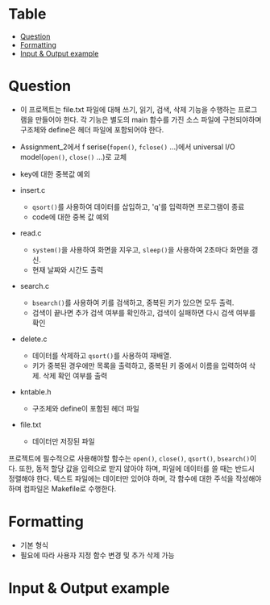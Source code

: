 # Table

- [Question](#question)
- [Formatting](#formatting)
- [Input & Output example](#input--output-example)

# Question

- 이 프로젝트는 file.txt 파일에 대해 쓰기, 읽기, 검색, 삭제 기능을 수행하는 프로그램을 만들어야 한다. 각 기능은 별도의 main 함수를 가진 소스 파일에 구현되야하며 구조체와 define은 헤더 파일에 포함되어야 한다.

- Assignment_2에서 f serise(`fopen()`, `fclose()` ...)에서 universal I/O model(`open()`, `close()` ...)로 교체
- key에 대한 중복값 예외

- insert.c
    - `qsort()`를 사용하여 데이터를 삽입하고, 'q'를 입력하면 프로그램이 종료
    - code에 대한 중복 값 예외
- read.c
    - `system()`을 사용하여 화면을 지우고, `sleep()`을 사용하여 2초마다 화면을 갱신.
    - 현재 날짜와 시간도 출력
- search.c
    - `bsearch()`를 사용하여 키를 검색하고, 중복된 키가 있으면 모두 출력.
    -  검색이 끝나면 추가 검색 여부를 확인하고, 검색이 실패하면 다시 검색 여부를 확인
- delete.c
    - 데이터를 삭제하고 `qsort()`를 사용하여 재배열.
    - 키가 중복된 경우에만 목록을 출력하고, 중복된 키 중에서 이름을 입력하여 삭제. 삭제 확인 여부를 출력
- kntable.h
    - 구조체와 define이 포함된 헤더 파일
- file.txt
    - 데이터만 저장된 파일

프로젝트에 필수적으로 사용해야할 함수는 `open()`, `close()`, `qsort()`, `bsearch()`이다. 또한, 동적 할당 값을 입력으로 받지 않아야 하며, 파일에 데이터를 쓸 때는 반드시 정렬해야 한다. 텍스트 파일에는 데이터만 있어야 하며, 각 함수에 대한 주석을 작성해야 하며 컴파일은 Makefile로 수행한다.

# Formatting
- 기본 형식
- 필요에 따라 사용자 지정 함수 변경 및 추가 삭제 가능



# Input & Output example

